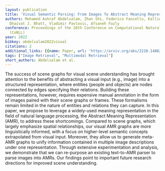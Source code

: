```yaml
---
layout: publication
title: 'Visual Semantic Parsing: From Images To Abstract Meaning Representation'
authors: Mohamed Ashraf Abdelsalam, Zhan Shi, Federico Fancellu, Kalliopi Basioti,
  Dhaivat J. Bhatt, Vladimir Pavlovic, Afsaneh Fazly
conference: Proceedings of the 26th Conference on Computational Natural Language Learning
  (CoNLL)
year: 2022
bibkey: abdelsalam2022visual
citations: 2
additional_links: [{name: Paper, url: 'https://arxiv.org/abs/2210.14862'}]
tags: ["Image Retrieval", "Multimodal Retrieval"]
short_authors: Abdelsalam et al.
---
```

The success of scene graphs for visual scene understanding has brought
attention to the benefits of abstracting a visual input (e.g., image) into a
structured representation, where entities (people and objects) are nodes
connected by edges specifying their relations. Building these representations,
however, requires expensive manual annotation in the form of images paired with
their scene graphs or frames. These formalisms remain limited in the nature of
entities and relations they can capture. In this paper, we propose to leverage
a widely-used meaning representation in the field of natural language
processing, the Abstract Meaning Representation (AMR), to address these
shortcomings. Compared to scene graphs, which largely emphasize spatial
relationships, our visual AMR graphs are more linguistically informed, with a
focus on higher-level semantic concepts extrapolated from visual input.
Moreover, they allow us to generate meta-AMR graphs to unify information
contained in multiple image descriptions under one representation. Through
extensive experimentation and analysis, we demonstrate that we can re-purpose
an existing text-to-AMR parser to parse images into AMRs. Our findings point to
important future research directions for improved scene understanding.